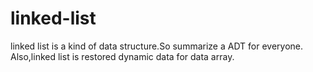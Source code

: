 # linked-list

linked list is a kind of data structure.So summarize a ADT for everyone.
Also,linked list is restored dynamic data for data array.
